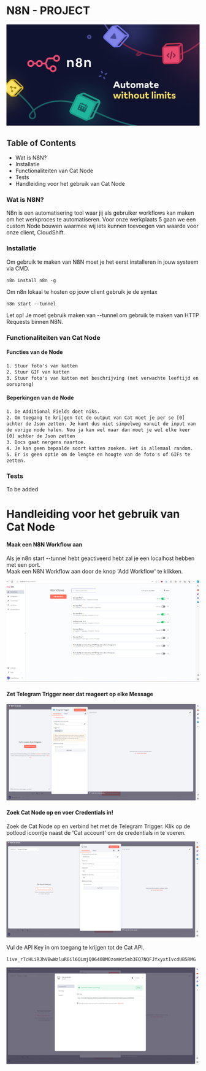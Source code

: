 # N8N - PROJECT

![Alt text](images\N8N.png)

## Table of Contents
* Wat is N8N?
* Installatie
* Functionaliteiten van Cat Node
* Tests
* Handleiding voor het gebruik van Cat Node

### Wat is N8N?
N8n is een automatisering tool waar jij als gebruiker workflows kan maken om het werkproces te automatiseren. Voor onze werkplaats 5 gaan we een custom Node bouwen waarmee wij iets kunnen toevoegen van waarde voor onze client, CloudShift.
### Installatie
Om gebruik te maken van N8N moet je het eerst installeren in jouw systeem via CMD. 
```
n8n install n8n -g
```
Om n8n lokaal te hosten op jouw client gebruik je de syntax
```
n8n start --tunnel
```
Let op! Je moet gebruik maken van --tunnel om gebruik te maken van HTTP Requests binnen N8N.
### Functionaliteiten van Cat Node
#### Functies van de Node
```
1. Stuur foto's van katten
2. Stuur GIF van katten
3. Stuur foto's van katten met beschrijving (met verwachte leeftijd en oorsprong)
```


#### Beperkingen van de Node
```
1. De Additional Fields doet niks.
2. Om toegang te krijgen tot de output van Cat moet je per se [0] achter de Json zetten. Je kunt dus niet simpelweg vanuit de input van de vorige node halen. Nou ja kan wel maar dan moet je wel elke keer [0] achter de Json zetten
3. Docs gaat nergens naartoe.
4. Je kan geen bepaalde soort katten zoeken. Het is allemaal random.
5. Er is geen optie om de lengte en hoogte van de foto's of GIFs te zetten.
```
### Tests
To be added
# Handleiding voor het gebruik van Cat Node
#### Maak een N8N Workflow aan
Als je n8n start --tunnel hebt geactiveerd hebt zal je een localhost hebben met een port.       
Maak een N8N Workflow aan door de knop 'Add Workflow' te klikken.


![Alt text](images/add_workflow.png)

#### Zet Telegram Trigger neer dat reageert op elke Message

![Alt text](images/TriggerNode.png)

#### Zoek Cat Node op en voer Credentials in!
Zoek de Cat Node op en verbind het met de Telegram Trigger.
Klik op de potlood icoontje naast de 'Cat account' om de credentials in te voeren.

![Alt text](images/CatNode.png)

Vul de API Key in om toegang te krijgen tot de Cat API.                 
``` 
live_rTcHLiRJhVBwWzluR6il6QLmjQ0640BMOzomWz5mb3EQ7NQFJYxyxtIvcdUB5RMG
```

![Alt text](images/APIkey.png)

#### 